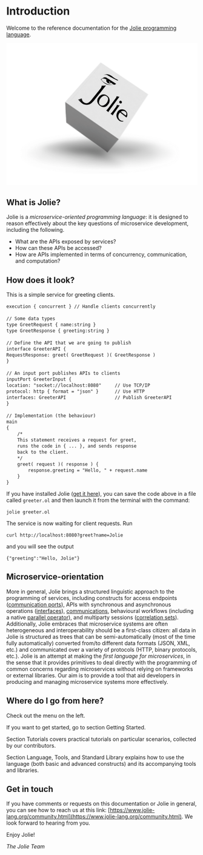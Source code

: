 # Introduction

Welcome to the reference documentation for the [Jolie programming language](https://jolie-lang.org).

![](../.gitbook/assets/jolielogo.png)

## What is Jolie?

Jolie is a _microservice-oriented programming language_: it is designed to reason effectively about the key questions of microservice development, including the following.

- What are the APIs exposed by services?
- How can these APIs be accessed?
- How are APIs implemented in terms of concurrency, communication, and computation?

## How does it look?

This is a simple service for greeting clients.

```jolie
execution { concurrent } // Handle clients concurrently

// Some data types
type GreetRequest { name:string }
type GreetResponse { greeting:string }

// Define the API that we are going to publish
interface GreeterAPI {
RequestResponse: greet( GreetRequest )( GreetResponse )
}

// An input port publishes APIs to clients
inputPort GreeterInput {
location: "socket://localhost:8080"		// Use TCP/IP
protocol: http { format = "json" }		// Use HTTP
interfaces: GreeterAPI					// Publish GreeterAPI
}

// Implementation (the behaviour)
main
{
	/*
	This statement receives a request for greet,
	runs the code in { ... }, and sends response
	back to the client.
	*/
	greet( request )( response ) {
		response.greeting = "Hello, " + request.name
	}
}
```

If you have installed Jolie \([get it here](https://www.jolie-lang.org/downloads.html)\), you can save the code above in a file called `greeter.ol` and then launch it from the terminal with the command:
```
jolie greeter.ol
```

The service is now waiting for client requests. Run
```
curl http://localhost:8080?greet?name=Jolie
```
and you will see the output
```
{"greeting":"Hello, Jolie"}
```

## Microservice-orientation

More in general, Jolie brings a structured linguistic approach to the programming of services, including constructs for access endpoints \([communication ports](./basics/communication-ports/)\), APIs with synchronous and asynchronous operations \([interfaces](./basics/interfaces/)\), [communications](./basics/communication-ports/using_communication_ports.md), behavioural workflows \(including a native [parallel operator](./basics/composing_statements.md)\), and multiparty sessions \([correlation sets](./basics/sessions.md)\).
Additionally, Jolie embraces that microservice systems are often heterogeneous and interoperability should be a first-class citizen: all data in Jolie is structured as trees that can be semi-automatically (most of the time fully automatically) converted from/to different data formats (JSON, XML, etc.) and communicated over a variety of protocols (HTTP, binary protocols, etc.).
Jolie is an attempt at making the _first language for microservices_, in the sense that it provides primitives to deal directly with the programming of common concerns regarding microservices without relying on frameworks or external libraries.
Our aim is to provide a tool that aid developers in producing and managing microservice systems more effectively.

## Where do I go from here?

Check out the menu on the left.

If you want to get started, go to section Getting Started.

Section Tutorials covers practical tutorials on particular scenarios, collected by our contributors.

Section Language, Tools, and Standard Library explains how to use the language (both basic and advanced constructs) and its accompanying tools and libraries.

## Get in touch

If you have comments or requests on this documentation or Jolie in general, you can see how to reach us at this link: [https://www.jolie-lang.org/community.html](https://www.jolie-lang.org/community.html). We look forward to hearing from you.

Enjoy Jolie!

_The Jolie Team_
